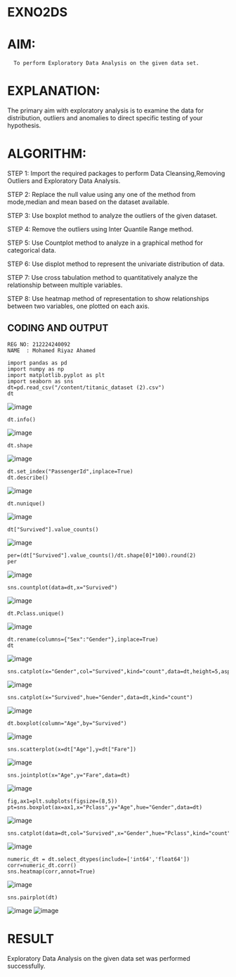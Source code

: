 # EXNO2DS
# AIM:
      To perform Exploratory Data Analysis on the given data set.
      
# EXPLANATION:
  The primary aim with exploratory analysis is to examine the data for distribution, outliers and anomalies to direct specific testing of your hypothesis.
  
# ALGORITHM:
STEP 1: Import the required packages to perform Data Cleansing,Removing Outliers and Exploratory Data Analysis.

STEP 2: Replace the null value using any one of the method from mode,median and mean based on the dataset available.

STEP 3: Use boxplot method to analyze the outliers of the given dataset.

STEP 4: Remove the outliers using Inter Quantile Range method.

STEP 5: Use Countplot method to analyze in a graphical method for categorical data.

STEP 6: Use displot method to represent the univariate distribution of data.

STEP 7: Use cross tabulation method to quantitatively analyze the relationship between multiple variables.

STEP 8: Use heatmap method of representation to show relationships between two variables, one plotted on each axis.

## CODING AND OUTPUT
```
REG NO: 212224240092
NAME  : Mohamed Riyaz Ahamed
```
```
import pandas as pd
import numpy as np
import matplotlib.pyplot as plt
import seaborn as sns
dt=pd.read_csv("/content/titanic_dataset (2).csv")        
dt
```
![image](https://github.com/user-attachments/assets/b0785025-b1be-497b-bdd0-9166deb02919)
```
dt.info()
```
![image](https://github.com/user-attachments/assets/19b2785f-8305-4fe7-a16b-1aa743620251)
```
dt.shape
```
![image](https://github.com/user-attachments/assets/ddccf450-1882-48ba-a13c-8974867ad934)
```
dt.set_index("PassengerId",inplace=True)
dt.describe()
```
![image](https://github.com/user-attachments/assets/7f854990-dfec-49df-a03d-c6e48b3d2592)
```
dt.nunique()
```
![image](https://github.com/user-attachments/assets/7389d0ba-96b3-460f-a79b-d798559ef9a9)
```
dt["Survived"].value_counts()
```
![image](https://github.com/user-attachments/assets/47ab152f-63f6-44c8-97ce-b5905764c14e)

```
per=(dt["Survived"].value_counts()/dt.shape[0]*100).round(2)
per
```
![image](https://github.com/user-attachments/assets/e6617829-44fd-4f55-abc3-61fdbe9c3ead)
```
sns.countplot(data=dt,x="Survived")
```
![image](https://github.com/user-attachments/assets/68b309cb-aa38-4b63-86de-17c4e5b1823c)
```
dt.Pclass.unique()
```
![image](https://github.com/user-attachments/assets/d780bfc3-9d77-4399-bedb-820f331af4ff)
```
dt.rename(columns={"Sex":"Gender"},inplace=True)
dt
```
![image](https://github.com/user-attachments/assets/caf0e0d5-b445-4c09-8a95-46ac88f040bd)
```
sns.catplot(x="Gender",col="Survived",kind="count",data=dt,height=5,aspect=.7)
```
![image](https://github.com/user-attachments/assets/2b7894a7-d791-4626-8aed-ebaddc8a6a81)
```
sns.catplot(x="Survived",hue="Gender",data=dt,kind="count")
```
![image](https://github.com/user-attachments/assets/9b8d34f2-37bf-4c4c-9d8f-2b3f1f7346ce)
```
dt.boxplot(column="Age",by="Survived")
```
![image](https://github.com/user-attachments/assets/11182a5b-4abc-47c1-9175-11ce1e13886e)
```
sns.scatterplot(x=dt["Age"],y=dt["Fare"])
```
![image](https://github.com/user-attachments/assets/c43d5094-da52-4baa-8da9-348583f56fcd)
```
sns.jointplot(x="Age",y="Fare",data=dt)
```
![image](https://github.com/user-attachments/assets/2acb22b0-ca11-428d-9234-e9a5f0255974)
```
fig,ax1=plt.subplots(figsize=(8,5))
pt=sns.boxplot(ax=ax1,x="Pclass",y="Age",hue="Gender",data=dt)
```
![image](https://github.com/user-attachments/assets/0828890e-1229-40da-94bc-d0a05e67a337)
```
sns.catplot(data=dt,col="Survived",x="Gender",hue="Pclass",kind="count")
```
![image](https://github.com/user-attachments/assets/2a90e37b-7cbd-4e90-8fe9-896da5996a30)
```
numeric_dt = dt.select_dtypes(include=['int64','float64'])
corr=numeric_dt.corr()
sns.heatmap(corr,annot=True)
```
![image](https://github.com/user-attachments/assets/1f5b6e77-2561-486b-af3d-df4e29325753)
```
sns.pairplot(dt)
```
![image](https://github.com/user-attachments/assets/cffcd64e-ade0-4a99-9f51-7c35d1be4f6f)
![image](https://github.com/user-attachments/assets/4c30e4d8-0206-41da-9639-2d70e290220f)

# RESULT
Exploratory Data Analysis on the given data set was performed successfully.

